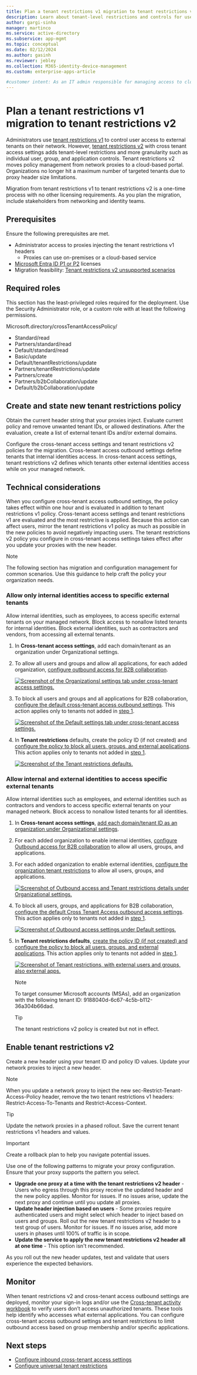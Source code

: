 ```yaml
---
title: Plan a tenant restrictions v1 migration to tenant restrictions v2
description: Learn about tenant-level restrictions and controls for users, groups, and applications, also policy management in a cloud-based portal. 
author: gargi-sinha
manager: martinco
ms.service: active-directory
ms.subservice: app-mgmt
ms.topic: conceptual
ms.date: 02/12/2024
ms.author: gasinh
ms.reviewer: jebley
ms.collection: M365-identity-device-management
ms.custom: enterprise-apps-article

#customer intent: As an IT admin responsible for managing access to cloud services, I want to restrict access to approved resources for users in my organization, so that I can ensure security and compliance.
---
```


# Plan a tenant restrictions v1 migration to tenant restrictions v2

Administrators use [tenant restrictions v1](~/identity/enterprise-apps/tenant-restrictions.md) to control user access to external tenants on their network. However, [tenant restrictions v2](tenant-restrictions-v2.md) with cross tenant access settings adds tenant-level restrictions and more granularity such as individual user, group, and application controls. Tenant restrictions v2 moves policy management from network proxies to a cloud-based portal. Organizations no longer hit a maximum number of targeted tenants due to proxy header size limitations.

Migration from tenant restrictions v1 to tenant restrictions v2 is a one-time process with no other licensing requirements. As you plan the migration, include stakeholders from networking and identity teams. 

## Prerequisites

Ensure the following prerequisites are met. 

* Administrator access to proxies injecting the tenant restrictions v1 headers
  * Proxies can use on-premises or a cloud-based service
* [Microsoft Entra ID P1 or P2](~/fundamentals/get-started-premium.md) licenses
* Migration feasibility: [Tenant restrictions v2 unsupported scenarios](tenant-restrictions-v2.md)

## Required roles

This section has the least-privileged roles required for the deployment. Use the Security Administrator role, or a custom role with at least the following permissions. 

Microsoft.directory/crossTenantAccessPolicy/ 

* Standard/read 
* Partners/standard/read 
* Default/standard/read 
* Basic/update 
* Default/tenantRestrictions/update 
* Partners/tenantRestrictions/update 
* Partners/create 
* Partners/b2bCollaboration/update 
* Default/b2bCollaboration/update 

## Create and state new tenant restrictions policy

Obtain the current header string that your proxies inject. Evaluate current policy and remove unwanted tenant IDs, or allowed destinations. After the evaluation, create a list of external tenant IDs and/or external domains. 

Configure the cross-tenant access settings and tenant restrictions v2 policies for the migration. Cross-tenant access outbound settings define tenants that internal identities access. In cross-tenant access settings, tenant restrictions v2 defines which tenants other external identities access while on your managed network. 

## Technical considerations

When you configure cross-tenant access outbound settings, the policy takes effect within one hour and is evaluated in addition to tenant restrictions v1 policy. Cross-tenant access settings and tenant restrictions v1 are evaluated and the most restrictive is applied. Because this action can affect users, mirror the tenant restrictions v1 policy as much as possible in the new policies to avoid negatively impacting users. The tenant restrictions v2 policy you configure in cross-tenant access settings takes effect after you update your proxies with the new header. 

   > [!NOTE]
   > The following section has migration and configuration management for common scenarios. Use this guidance to help craft the policy your organization needs. 

### Allow only internal identities access to specific external tenants

Allow internal identities, such as employees, to access specific external tenants on your managed network. Block access to nonallow listed tenants for internal identities. Block external identities, such as contractors and vendors, from accessing all external tenants. 

1. In **Cross-tenant access settings**, add each domain/tenant as an organization under Organizational settings.
2. To allow all users and groups and allow all applications, for each added organization, [configure outbound access for B2B collaboration](cross-tenant-access-settings-b2b-collaboration.md). 

   [ ![Screenshot of the Organizationsl settings tab under cross-tenant access settings.](media/tenant-restrictions-migration/organizational-settings.png)](media/tenant-restrictions-migration/organizational-settings.png#lightbox)

3. To block all users and groups and all applications for B2B collaboration, [configure the default cross-tenant access outbound settings](cross-tenant-access-settings-b2b-collaboration.md). This action applies only to tenants not added in [step 1](#allow-only-internal-identities-access-to-specific-external-tenants).

   [ ![Screenshot of the Default settings tab under cross-tenant access settings.](media/tenant-restrictions-migration/default-settings.png)](media/tenant-restrictions-migration/default-settings.png#lightbox)

4. In **Tenant restrictions** defaults, create the policy ID (if not created) and [configure the policy to block all users, groups, and external applications](tenant-restrictions-v2.md). This action applies only to tenants not added in [step 1](#allow-only-internal-identities-access-to-specific-external-tenants).

   [ ![Screenshot of the Tenant restrictions defaults.](media/tenant-restrictions-migration/tenant-restrictions-default.png)](media/tenant-restrictions-migration/tenant-restrictions-default.png#lightbox)

### Allow internal and external identities to access specific external tenants 

Allow internal identities such as employees, and external identities such as contractors and vendors to access specific external tenants on your managed network. Block access to nonallow listed tenants for all identities.  

1. In **Cross-tenant access settings**, [add each domain/tenant ID as an organization under Organizational settings](cross-tenant-access-settings-b2b-collaboration.md#add-an-organization).
2. For each added organization to enable internal identities, [configure Outbound access for B2B collaboration](cross-tenant-access-settings-b2b-collaboration.md) to allow all users, groups, and applications.
3. For each added organization to enable external identities, [configure the organization tenant restrictions](tenant-restrictions-v2.md) to allow all users, groups, and applications.  

   [ ![Screenshot of Outbound access and Tenant restrictions details under Organizational settings.](media/tenant-restrictions-migration/organizational-settings-outbound.png)](media/tenant-restrictions-migration/organizational-settings-outbound.png#lightbox)

4. To block all users, groups, and applications for B2B collaboration, [configure the default Cross Tenant Access outbound access settings](cross-tenant-access-settings-b2b-collaboration.md). This action applies only to tenants not added in [step 1](#allow-internal-and-external-identities-to-access-specific-external-tenants).

   [ ![Screenshot of Outbound access settings under Default settings.](media/tenant-restrictions-migration/default-settings-outbound.png)](media/tenant-restrictions-migration/default-settings-outbound.png#lightbox)

5. In **Tenant restrictions defaults**, [create the policy ID (if not created) and configure the policy to block all users, groups, and external applications](tenant-restrictions-v2.md#configure-server-side-tenant-restrictions-v2-cloud-policy). This action applies only to tenants not added in [step 1](#allow-internal-and-external-identities-to-access-specific-external-tenants).

   [ ![Screenshot of Tenant restrictions, with external users and groups, also external apps.](media/tenant-restrictions-migration/tenant-restrictions-applies.png)](media/tenant-restrictions-migration/tenant-restrictions-applies.png#lightbox)

   > [!NOTE]
   > To target consumer Microsoft accounts (MSAs), add an organization with the following tenant ID: 9188040d-6c67-4c5b-b112-36a304b66dad. 

   > [!TIP]
   > The tenant restrictions v2 policy is created but not in effect.

## Enable tenant restrictions v2

Create a new header using your tenant ID and policy ID values. Update your network proxies to inject a new header. 

   > [!NOTE]
   > When you update a network proxy to inject the new sec-Restrict-Tenant-Access-Policy header, remove the two tenant restrictions v1 headers: Restrict-Access-To-Tenants and Restrict-Access-Context.  

   > [!TIP]
   > Update the network proxies in a phased rollout. Save the current tenant restrictions v1 headers and values.  

   > [!IMPORTANT]
   > Create a rollback plan to help you navigate potential issues. 

Use one of the following patterns to migrate your proxy configuration. Ensure that your proxy supports the pattern you select.

* **Upgrade one proxy at a time with the tenant restrictions v2 header** - Users who egress through this proxy receive the updated header and the new policy applies. Monitor for issues. If no issues arise, update the next proxy and continue until you update all proxies. 
* **Update header injection based on users** - Some proxies require authenticated users and might select which header to inject based on users and groups. Roll out the new tenant restrictions v2 header to a test group of users. Monitor for issues. If no issues arise, add more users in phases until 100% of traffic is in scope. 
* **Update the service to apply the new tenant restrictions v2 header all at one time** - This option isn't recommended. 

As you roll out the new header updates, test and validate that users experience the expected behaviors. 

## Monitor

When tenant restrictions v2 and cross-tenant access outbound settings are deployed, monitor your sign-in logs and/or use the [Cross-tenant activity workbook](~/identity/monitoring-health/workbook-cross-tenant-access-activity.md) to verify users don’t access unauthorized tenants. These tools help identify who accesses what external applications. You can configure cross-tenant access outbound settings and tenant restrictions to limit outbound access based on group membership and/or specific applications.  

## Next steps

* [Configure inbound cross-tenant access settings](cross-tenant-access-settings-b2b-collaboration.md)
* [Configure universal tenant restrictions](~/global-secure-access/how-to-universal-tenant-restrictions.md)
